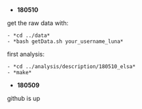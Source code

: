 
- **180510**

get the raw data with: 

	- *cd ../data*
	- *bash getData.sh your_username_luna*
	
first analysis:

	- *cd ../analysis/description/180510_elsa*
	- *make*
 
- **180509**

github is up

